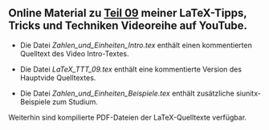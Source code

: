 ## Online Material zu [Teil 09](https://youtu.be/oc-ebpLUJFo) meiner LaTeX-Tipps, Tricks und Techniken Videoreihe auf YouTube.

- Die Datei *Zahlen_und_Einheiten_Intro.tex* enthält einen kommentierten
  Quelltext des Video Intro-Textes.

- Die Datei *LaTeX_TTT_09.tex* enthält eine kommentierte Version des
  Hauptvide Quelltextes.

- Die Datei *Zahlen_und_Einheiten_Beispiele.tex* enthält zusätzliche
  siunitx-Beispiele zum Studium.

Weiterhin sind kompilierte PDF-Dateien der LaTeX-Quelltexte verfügbar.
